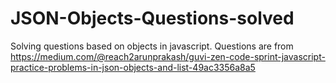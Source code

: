 # JSON-Objects-Questions-solved
Solving questions based on objects in javascript.
Questions are from https://medium.com/@reach2arunprakash/guvi-zen-code-sprint-javascript-practice-problems-in-json-objects-and-list-49ac3356a8a5
